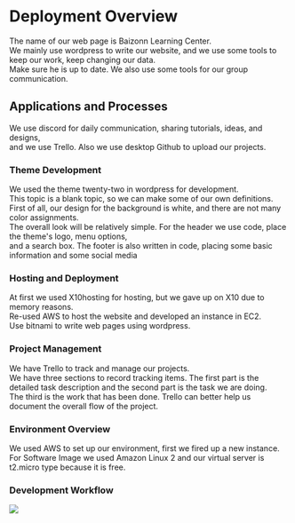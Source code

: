 # Deployment Overview
The name of our web page is Baizonn Learning Center. <br>
We mainly use wordpress to write our website, and we use some tools to keep our work, keep changing our data.<br>
 Make sure he is up to date. We also use some tools for our group communication.

## Applications and Processes
We use discord for daily communication, sharing tutorials, ideas, and designs,<br>
 and we use Trello. Also we use desktop Github to upload our projects.

### Theme Development
We used the theme twenty-two in wordpress for development. <br>
This topic is a blank topic, so we can make some of our own definitions. <br>
First of all, our design for the background is white, and there are not many color assignments. <br>
The overall look will be relatively simple. For the header we use code, place the theme's logo, menu options,<br>
 and a search box. The footer is also written in code, placing some basic information and some social media

### Hosting and Deployment
At first we used X10hosting for hosting, but we gave up on X10 due to memory reasons.<br>
 Re-used AWS to host the website and developed an instance in EC2.<br>
  Use bitnami to write web pages using wordpress.
### Project Management
We have Trello to track and manage our projects.<br>
 We have three sections to record tracking items. The first part is the detailed task description and the second part is the task we are doing. <br>
 The third is the work that has been done. Trello can better help us document the overall flow of the project.
### Environment Overview
We used AWS to set up our environment, first we fired up a new instance. <br>
For Software Image we used Amazon Linux 2 and our virtual server is t2.micro type because it is free.
### Development Workflow
<img src="https://user-images.githubusercontent.com/81670500/190222756-37226028-9a92-4193-9fb6-d882999779a9.png">
